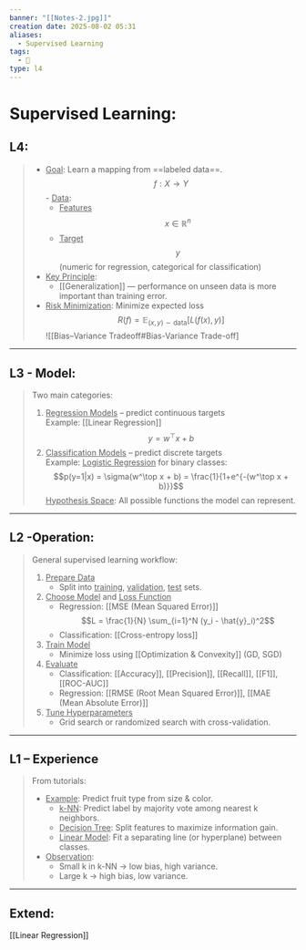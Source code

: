 ```yaml
---
banner: "[[Notes-2.jpg]]"
creation date: 2025-08-02 05:31
aliases:
  - Supervised Learning
tags:
  - 🧠
type: l4
---
```

# Supervised Learning:
## L4: 
> - <u>Goal</u>: Learn a mapping from ==labeled data==.$$ f: X \to Y $$- <u>Data</u>:
> 	  - <u>Features</u> $$ x \in \mathbb{R}^n$$
> 	  - <u>Target</u> $$ y $$ (numeric for regression, categorical for classification)
> - <u>Key Principle</u>: 
> 	- [[Generalization]] — performance on unseen data is more important than training error.
> - <u>Risk Minimization</u>: Minimize expected loss$$ R(f) = \mathbb{E}_{(x,y) \sim \text{data}}[L(f(x), y)]$$![[Bias–Variance Tradeoff#Bias-Variance Trade-off]
---
## L3 - Model:
> Two main categories:
> 1. <u>Regression Models</u> – predict continuous targets  
>    Example: [[Linear Regression]]  $$y = w^\top x + b$$
> 2. <u>Classification Models</u> – predict discrete targets  
>    Example: <u>Logistic Regression</u> for binary classes:  $$p(y=1|x) = \sigma(w^\top x + b) = \frac{1}{1+e^{-(w^\top x + b)}}$$
> <u>Hypothesis Space</u>: All possible functions the model can represent.
---
## L2 -Operation:
> General supervised learning workflow:
> 1. <u>Prepare Data</u>
>    - Split into <u>training</u>, <u>validation</u>, <u>test</u> sets.
> 2. <u>Choose Model</u> and <u>Loss Function</u>
>    - Regression: [[MSE (Mean Squared Error)]]  
>      $$L = \frac{1}{N} \sum_{i=1}^N (y_i - \hat{y}_i)^2$$
>    - Classification: [[Cross-entropy loss]]
> 3. <u>Train Model</u>
>    - Minimize loss using [[Optimization & Convexity]] (GD, SGD)
> 4. <u>Evaluate</u>
>    - Classification: [[Accuracy]], [[Precision]], [[Recall]], [[F1]], [[ROC-AUC]]
>    - Regression: [[RMSE (Root Mean Squared Error)]], [[MAE (Mean Absolute Error)]]
> 5. <u>Tune Hyperparameters</u>
>    - Grid search or randomized search with cross-validation.
---
## L1 – Experience
> From tutorials:
> - <u>Example</u>: Predict fruit type from size & color.
>   - <u>k-NN</u>: Predict label by majority vote among nearest k neighbors.
>   - <u>Decision Tree</u>: Split features to maximize information gain.
>   - <u>Linear Model</u>: Fit a separating line (or hyperplane) between classes.
> - <u>Observation</u>:
>   - Small k in k-NN → low bias, high variance.
>   - Large k → high bias, low variance.
---
## Extend:
[[Linear Regression]]